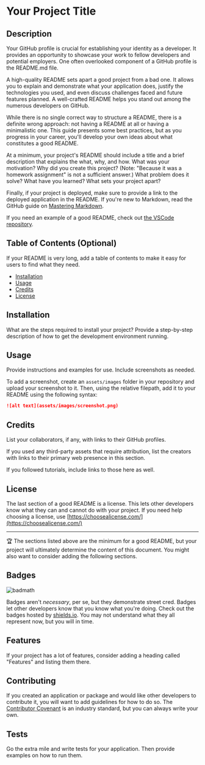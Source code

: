 # Your Project Title

## Description 


Your GitHub profile is crucial for establishing your identity as a developer. It provides an opportunity to showcase your work to fellow developers and potential employers. One often overlooked component of a GitHub profile is the README.md file.

A high-quality README sets apart a good project from a bad one. It allows you to explain and demonstrate what your application does, justify the technologies you used, and even discuss challenges faced and future features planned. A well-crafted README helps you stand out among the numerous developers on GitHub.

While there is no single correct way to structure a README, there is a definite wrong approach: not having a README at all or having a minimalistic one. This guide presents some best practices, but as you progress in your career, you'll develop your own ideas about what constitutes a good README.

At a minimum, your project's README should include a title and a brief description that explains the what, why, and how. What was your motivation? Why did you create this project? (Note: "Because it was a homework assignment" is not a sufficient answer.) What problem does it solve? What have you learned? What sets your project apart?

Finally, if your project is deployed, make sure to provide a link to the deployed application in the README.
If you're new to Markdown, read the GitHub guide on [Mastering Markdown](https://guides.github.com/features/mastering-markdown/).

If you need an example of a good README, check out [the VSCode repository](https://github.com/microsoft/vscode).


## Table of Contents (Optional)

If your README is very long, add a table of contents to make it easy for users to find what they need.

* [Installation](#installation)
* [Usage](#usage)
* [Credits](#credits)
* [License](#license)


## Installation

What are the steps required to install your project? Provide a step-by-step description of how to get the development environment running.


## Usage 

Provide instructions and examples for use. Include screenshots as needed.

To add a screenshot, create an `assets/images` folder in your repository and upload your screenshot to it. Then, using the relative filepath, add it to your README using the following syntax:

```md
![alt text](assets/images/screenshot.png)
```


## Credits

List your collaborators, if any, with links to their GitHub profiles.

If you used any third-party assets that require attribution, list the creators with links to their primary web presence in this section.

If you followed tutorials, include links to those here as well.


## License

The last section of a good README is a license. This lets other developers know what they can and cannot do with your project. If you need help choosing a license, use [https://choosealicense.com/](https://choosealicense.com/)


---

🏆 The sections listed above are the minimum for a good README, but your project will ultimately determine the content of this document. You might also want to consider adding the following sections.

## Badges

![badmath](https://img.shields.io/github/languages/top/nielsenjared/badmath)

Badges aren't _necessary_, per se, but they demonstrate street cred. Badges let other developers know that you know what you're doing. Check out the badges hosted by [shields.io](https://shields.io/). You may not understand what they all represent now, but you will in time.


## Features

If your project has a lot of features, consider adding a heading called "Features" and listing them there.


## Contributing

If you created an application or package and would like other developers to contribute it, you will want to add guidelines for how to do so. The [Contributor Covenant](https://www.contributor-covenant.org/) is an industry standard, but you can always write your own.

## Tests

Go the extra mile and write tests for your application. Then provide examples on how to run them.
